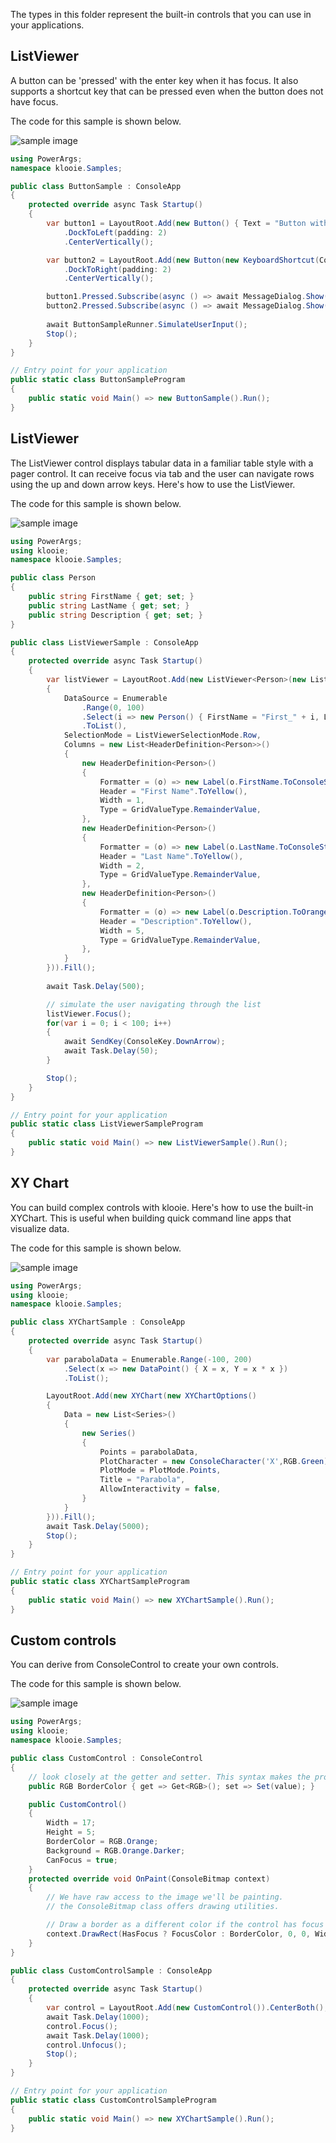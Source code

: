 ﻿The types in this folder represent the built-in controls that you can use in your applications.

## ListViewer

A button can be 'pressed' with the enter key when it has focus. It also supports a shortcut key that can be pressed even when the button does not have focus.

The code for this sample is shown below.

![sample image](https://github.com/adamabdelhamed/klooie/blob/main/src/klooie/Samples/Controls/ButtonSample.gif?raw=true)
```cs
using PowerArgs;
namespace klooie.Samples;

public class ButtonSample : ConsoleApp
{
    protected override async Task Startup()
    {
        var button1 = LayoutRoot.Add(new Button() { Text = "Button with no shortcut".ToOrange() })
            .DockToLeft(padding: 2)
            .CenterVertically();

        var button2 = LayoutRoot.Add(new Button(new KeyboardShortcut(ConsoleKey.B, ConsoleModifiers.Shift)) { Text = "Button with shortcut".ToOrange() })
            .DockToRight(padding: 2)
            .CenterVertically();

        button1.Pressed.Subscribe(async () => await MessageDialog.Show($"{button1.Text} pressed"), button1);
        button2.Pressed.Subscribe(async () => await MessageDialog.Show($"{button2.Text} pressed"), button2);
        
        await ButtonSampleRunner.SimulateUserInput();
        Stop();
    }
}

// Entry point for your application
public static class ButtonSampleProgram
{
    public static void Main() => new ButtonSample().Run();
}

```

## ListViewer

The ListViewer control displays tabular data in a familiar table style with a pager control. It can receive focus via tab and the user can navigate rows using the up and down arrow keys. Here's how to use the ListViewer.

The code for this sample is shown below.

![sample image](https://github.com/adamabdelhamed/klooie/blob/main/src/klooie/Samples/Controls/ListViewerSample.gif?raw=true)
```cs
using PowerArgs;
using klooie;
namespace klooie.Samples;

public class Person
{
    public string FirstName { get; set; }
    public string LastName { get; set; }
    public string Description { get; set; }
}

public class ListViewerSample : ConsoleApp
{
    protected override async Task Startup()
    {
        var listViewer = LayoutRoot.Add(new ListViewer<Person>(new ListViewerOptions<Person>()
        {
            DataSource = Enumerable
                .Range(0, 100)
                .Select(i => new Person() { FirstName = "First_" + i, LastName = "Last_" + i, Description = "Description_which_can_be_long" + i })
                .ToList(),
            SelectionMode = ListViewerSelectionMode.Row,
            Columns = new List<HeaderDefinition<Person>>()
            {
                new HeaderDefinition<Person>()
                {
                    Formatter = (o) => new Label(o.FirstName.ToConsoleString().ToRed()),
                    Header = "First Name".ToYellow(),
                    Width = 1,
                    Type = GridValueType.RemainderValue,
                },
                new HeaderDefinition<Person>()
                {
                    Formatter = (o) => new Label(o.LastName.ToConsoleString().ToMagenta()),
                    Header = "Last Name".ToYellow(),
                    Width = 2,
                    Type = GridValueType.RemainderValue,
                }, 
                new HeaderDefinition<Person>()
                {
                    Formatter = (o) => new Label(o.Description.ToOrange()),
                    Header = "Description".ToYellow(),
                    Width = 5,
                    Type = GridValueType.RemainderValue,
                },
            }
        })).Fill();
        
        await Task.Delay(500);

        // simulate the user navigating through the list
        listViewer.Focus();
        for(var i = 0; i < 100; i++)
        {
            await SendKey(ConsoleKey.DownArrow);
            await Task.Delay(50);
        }

        Stop();
    }
}

// Entry point for your application
public static class ListViewerSampleProgram
{
    public static void Main() => new ListViewerSample().Run();
}

```

## XY Chart

You can build complex controls with klooie. Here's how to use the built-in XYChart. This is useful when building quick command line apps that visualize data.

The code for this sample is shown below.

![sample image](https://github.com/adamabdelhamed/klooie/blob/main/src/klooie/Samples/Controls/XYChartSample.gif?raw=true)
```cs
using PowerArgs;
using klooie;
namespace klooie.Samples;

public class XYChartSample : ConsoleApp
{
    protected override async Task Startup()
    {
        var parabolaData = Enumerable.Range(-100, 200)
            .Select(x => new DataPoint() { X = x, Y = x * x })
            .ToList();

        LayoutRoot.Add(new XYChart(new XYChartOptions()
        {
            Data = new List<Series>() 
            {
                new Series()
                {
                    Points = parabolaData,
                    PlotCharacter = new ConsoleCharacter('X',RGB.Green),
                    PlotMode = PlotMode.Points,
                    Title = "Parabola",
                    AllowInteractivity = false,
                }
            }
        })).Fill();
        await Task.Delay(5000);
        Stop();
    }
}

// Entry point for your application
public static class XYChartSampleProgram
{
    public static void Main() => new XYChartSample().Run();
}

```

## Custom controls

You can derive from ConsoleControl to create your own controls.

The code for this sample is shown below.

![sample image](https://github.com/adamabdelhamed/klooie/blob/main/src/klooie/Samples/Controls/CustomControlSample.gif?raw=true)
```cs
using PowerArgs;
using klooie;
namespace klooie.Samples;

public class CustomControl : ConsoleControl
{
    // look closely at the getter and setter. This syntax makes the properties observable and themeable.
    public RGB BorderColor { get => Get<RGB>(); set => Set(value); }

    public CustomControl()
    {
        Width = 17;
        Height = 5;
        BorderColor = RGB.Orange;
        Background = RGB.Orange.Darker;
        CanFocus = true;
    }
    protected override void OnPaint(ConsoleBitmap context)
    {
        // We have raw access to the image we'll be painting.
        // the ConsoleBitmap class offers drawing utilities.

        // Draw a border as a different color if the control has focus
        context.DrawRect(HasFocus ? FocusColor : BorderColor, 0, 0, Width, Height);
    }
}

public class CustomControlSample : ConsoleApp
{
    protected override async Task Startup()
    {
        var control = LayoutRoot.Add(new CustomControl()).CenterBoth();
        await Task.Delay(1000);
        control.Focus();
        await Task.Delay(1000);
        control.Unfocus();
        Stop();
    }
}

// Entry point for your application
public static class CustomControlSampleProgram
{
    public static void Main() => new XYChartSample().Run();
}

```
